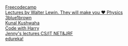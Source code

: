  <!-- ALL-CONTRIBUTORS-LIST:START - Do not remove or modify this section -->
 <a href="https://www.youtube.com/c/Freecodecamp">Freecodecamp</a><br>
 <a href="https://www.youtube.com/channel/UCiEHVhv0SBMpP75JbzJShqw">Lectures by Walter Lewin. They will make you ♥ Physics</a><br>
 <a href="https://www.youtube.com/c/3blue1brown">3blue1brown</a><br>
 <a href="https://www.youtube.com/c/KunalKushwaha">Kunal Kushwaha</a><br>
 <a href="https://www.youtube.com/c/CodeWithHarry">Code with Harry</a><br>
 <a href="https://www.youtube.com/c/JennyslecturesCSITNETJRF">Jenny's lectures CS/IT NET&JRF</a><br>
 <a href="https://www.youtube.com/c/edurekaIN">edureka!</a><br>

<!--   at least 3 education link insert   -->

